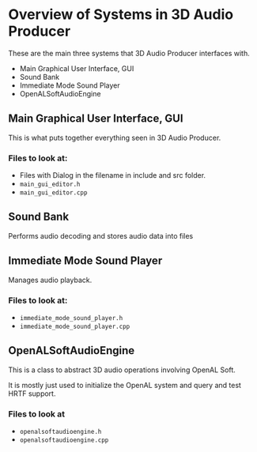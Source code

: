 # Overview of Systems in 3D Audio Producer

These are the main three systems that 3D Audio Producer interfaces with.
- Main Graphical User Interface, GUI
- Sound Bank
- Immediate Mode Sound Player
- OpenALSoftAudioEngine 

## Main Graphical User Interface, GUI
This is what puts together everything seen in 3D Audio Producer.


### Files to look at:
- Files with Dialog in the filename in include and src folder.
- `main_gui_editor.h`
- `main_gui_editor.cpp`

## Sound Bank
Performs audio decoding and stores audio data into files

## Immediate Mode Sound Player
Manages audio playback.

### Files to look at:
- `immediate_mode_sound_player.h`
- `immediate_mode_sound_player.cpp`

## OpenALSoftAudioEngine 
This is a class to abstract 3D audio operations involving OpenAL Soft.

It is mostly just used to initialize the OpenAL system and query and test HRTF support.

### Files to look at
- `openalsoftaudioengine.h` 
- `openalsoftaudioengine.cpp`

